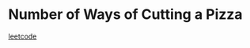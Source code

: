 Number of Ways of Cutting a Pizza
=================================
[leetcode](https://leetcode.com/problems/number-of-ways-of-cutting-a-pizza)
